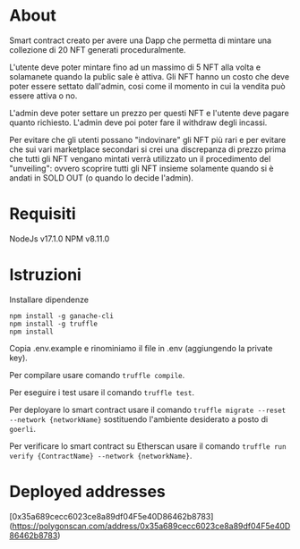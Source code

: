 # About

Smart contract creato per avere una Dapp che permetta di mintare una collezione di 20 NFT generati proceduralmente.

L'utente deve poter mintare fino ad un massimo di 5 NFT alla volta e solamanete quando la public sale è attiva.
Gli NFT hanno un costo che deve poter essere settato dall'admin, cosi come il momento in cui la vendita può essere attiva o no.

L'admin deve poter settare un prezzo per questi NFT e l'utente deve pagare quanto richiesto. L'admin deve poi poter fare il withdraw degli incassi.

Per evitare che gli utenti possano "indovinare" gli NFT più rari e per evitare che sui vari marketplace secondari si crei una discrepanza di prezzo prima che tutti gli NFT vengano mintati verrà utilizzato un il procedimento del "unveiling": ovvero scoprire tutti gli NFT insieme solamente quando si è andati in SOLD OUT (o quando lo decide l'admin).

# Requisiti
NodeJs v17.1.0
NPM v8.11.0

# Istruzioni

Installare dipendenze

```
npm install -g ganache-cli
npm install -g truffle
npm install
```

Copia .env.example e rinominiamo il file in .env (aggiungendo la private key).

Per compilare usare comando `truffle compile`.

Per eseguire i test usare il comando `truffle test`.

Per deployare lo smart contract usare il comando `truffle migrate --reset --network {networkName}` sostituendo l'ambiente desiderato a posto di `goerli`.

Per verificare lo smart contract su Etherscan usare il comando `truffle run verify {ContractName} --network {networkName}`.

# Deployed addresses
[0x35a689cecc6023ce8a89df04F5e40D86462b8783] (https://polygonscan.com/address/0x35a689cecc6023ce8a89df04F5e40D86462b8783)